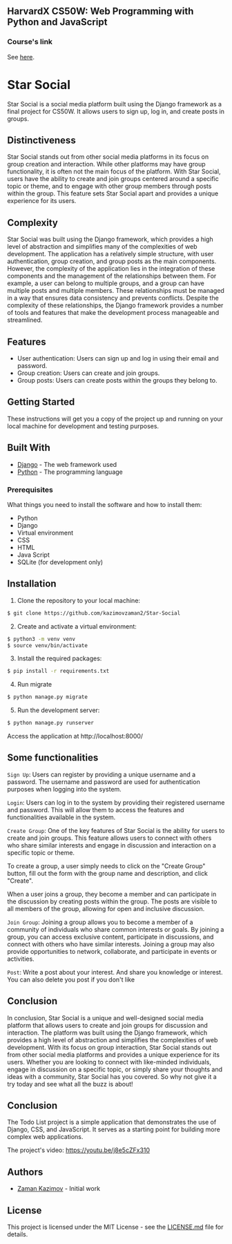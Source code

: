 ## HarvardX CS50W: Web Programming with Python and JavaScript

### Course's link
See [here](https://www.edx.org/course/cs50s-web-programming-with-python-and-javascript).



# Star Social

Star Social is a social media platform built using the Django framework as a final project for CS50W. It allows users to sign up, log in, and create posts in groups.

## Distinctiveness

Star Social stands out from other social media platforms in its focus on group creation and interaction. While other platforms may have group functionality, it is often not the main focus of the platform. With Star Social, users have the ability to create and join groups centered around a specific topic or theme, and to engage with other group members through posts within the group. This feature sets Star Social apart and provides a unique experience for its users.

## Complexity 

Star Social was built using the Django framework, which provides a high level of abstraction and simplifies many of the complexities of web development. The application has a relatively simple structure, with user authentication, group creation, and group posts as the main components. However, the complexity of the application lies in the integration of these components and the management of the relationships between them. For example, a user can belong to multiple groups, and a group can have multiple posts and multiple members. These relationships must be managed in a way that ensures data consistency and prevents conflicts. Despite the complexity of these relationships, the Django framework provides a number of tools and features that make the development process manageable and streamlined.



## Features 
- User authentication: Users can sign up and log in using their email and password. 
- Group creation: Users can create and join groups. 
- Group posts: Users can create posts within the groups they belong to. 


## Getting Started 

These instructions will get you a copy of the project up and running on your local machine for development and testing purposes. 


## Built With 
- [Django](https://www.djangoproject.com/) - The web framework used 
- [Python](https://www.python.org/) - The programming language 


### Prerequisites 

What things you need to install the software and how to install them: 
- Python
- Django 
- Virtual environment 
- CSS
- HTML 
- Java Script
- SQLite (for development only)


## Installation
1. Clone the repository to your local machine: 
```bash
$ git clone https://github.com/kazimovzaman2/Star-Social
```
2. Create and activate a virtual environment: 
```bash
$ python3 -m venv venv
$ source venv/bin/activate
```
3. Install the required packages: 
```bash
$ pip install -r requirements.txt
```
4. Run migrate
```bash
$ python manage.py migrate
```
5. Run the development server: 
```bash
$ python manage.py runserver
```
Access the application at http://localhost:8000/




## Some functionalities
`Sign Up`: Users can register by providing a unique username and a password. The username and password are used for authentication purposes when logging into the system.

`Login`: Users can log in to the system by providing their registered username and password. This will allow them to access the features and functionalities available in the system.

`Create Group`:
One of the key features of Star Social is the ability for users to create and join groups. This feature allows users to connect with others who share similar interests and engage in discussion and interaction on a specific topic or theme.

To create a group, a user simply needs to click on the "Create Group" button, fill out the form with the group name and description, and click "Create".

When a user joins a group, they become a member and can participate in the discussion by creating posts within the group. The posts are visible to all members of the group, allowing for open and inclusive discussion.


`Join Group`: Joining a group allows you to become a member of a community of individuals who share common interests or goals. By joining a group, you can access exclusive content, participate in discussions, and connect with others who have similar interests. Joining a group may also provide opportunities to network, collaborate, and participate in events or activities.

`Post`: Write a post about your interest. And share you knowledge or interest. You can also delete you post if you don't like



## Conclusion

In conclusion, Star Social is a unique and well-designed social media platform that allows users to create and join groups for discussion and interaction. The platform was built using the Django framework, which provides a high level of abstraction and simplifies the complexities of web development. With its focus on group interaction, Star Social stands out from other social media platforms and provides a unique experience for its users. Whether you are looking to connect with like-minded individuals, engage in discussion on a specific topic, or simply share your thoughts and ideas with a community, Star Social has you covered. So why not give it a try today and see what all the buzz is about!


## Conclusion
The Todo List project is a simple application that demonstrates the use of Django, CSS, and JavaScript. It serves as a starting point for building more complex web applications.


The project's video: https://youtu.be/j8e5cZFx310







## Authors 
- [Zaman Kazimov](https://github.com/kazimovzaman2) - Initial work 

## License 

This project is licensed under the MIT License - see the [LICENSE.md](https://github.com/kazimovzaman2/Star-Social/blob/main/LICENSE) file for details. 
